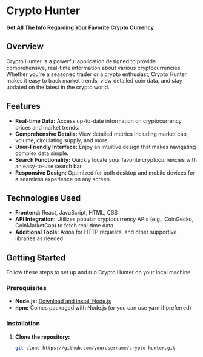 # Crypto Hunter

**Get All The Info Regarding Your Favorite Crypto Currency**

## Overview

Crypto Hunter is a powerful application designed to provide comprehensive, real-time information about various cryptocurrencies. Whether you're a seasoned trader or a crypto enthusiast, Crypto Hunter makes it easy to track market trends, view detailed coin data, and stay updated on the latest in the crypto world.

## Features

- **Real-time Data:** Access up-to-date information on cryptocurrency prices and market trends.
- **Comprehensive Details:** View detailed metrics including market cap, volume, circulating supply, and more.
- **User-Friendly Interface:** Enjoy an intuitive design that makes navigating complex data simple.
- **Search Functionality:** Quickly locate your favorite cryptocurrencies with an easy-to-use search bar.
- **Responsive Design:** Optimized for both desktop and mobile devices for a seamless experience on any screen.

## Technologies Used

- **Frontend:** React, JavaScript, HTML, CSS
- **API Integration:** Utilizes popular cryptocurrency APIs (e.g., CoinGecko, CoinMarketCap) to fetch real-time data
- **Additional Tools:** Axios for HTTP requests, and other supportive libraries as needed

## Getting Started

Follow these steps to set up and run Crypto Hunter on your local machine.

### Prerequisites

- **Node.js:** [Download and install Node.js](https://nodejs.org/)
- **npm:** Comes packaged with Node.js (or you can use yarn if preferred)

### Installation

1. **Clone the repository:**
   ```bash
   git clone https://github.com/yourusername/crypto-hunter.git
